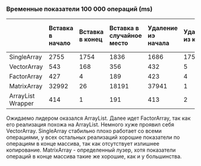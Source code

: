 ### Временные показатели 100 000 операций (ms)

| | Вставка в начало | Вставка в конец | Вставка в случайное место | Удаление иэ начала | Удаление из конца | Удаление из случайного места |
| :------ | :----- | :----- | :----- | :----- |:------ | :------ |
| SingleArray | 2755 | 1754 | 1836 | 1686 | 1751 | 1877 |
| VectorArray | 543 | 168 | 356 | 432 | 5 | 190 |
| FactorArray | 427 | 4 | 189 | 423 | 4 | 189 |
| MatrixArray | 32992 | 26 | 18191 | 37941 | 1 | 22314 |
| ArrayList Wrapper | 414 | 1 | 191 | 413 | 2 | 187 |

Ожидаемо лидером оказался ArrayList. Далее идет FactorArray, так как его реализация похожа на ArrayList. Немного хуже проявил себя VectorArray.
SingleArray стабильно плохо работает со всеми операциями, у всех остальных реализаций хорошие показатели по операциям в конце массива, так как отсутствует излишнее копирование.
MatrixArray - определенный лузер, хотя показатели операций в конце массива такие же хорошие, как и у большинства.
